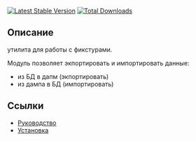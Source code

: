 [![Latest Stable Version](https://poser.pugx.org/yii2module/yii2-fixture/v/stable.png)](https://packagist.org/packages/yii2module/yii2-fixture)
[![Total Downloads](https://poser.pugx.org/yii2module/yii2-fixture/downloads.png)](https://packagist.org/packages/yii2module/yii2-fixture)

## Описание

утилита для работы с фикстурами.

Модуль позволяет экпортировать и импортировать данные:

* из БД в дапм (экпортировать)
* из дампа в БД (импортировать)

## Ссылки

* [Руководство](guide/ru/README.md)
* [Установка](guide/ru/install.md)
